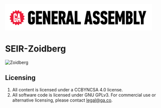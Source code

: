 ![ga](ga_cog.png) <br>

# SEIR-Zoidberg

![Zoidberg](https://imgur.com/xYEiSCp)

## Licensing

1. All content is licensed under a CC­BY­NC­SA 4.0 license.
2. All software code is licensed under GNU GPLv3. For commercial use or alternative licensing, please contact legal@ga.co.